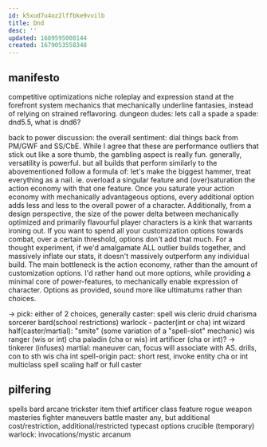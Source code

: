 ```yaml
---
id: k5xud7u4oz2lffbke9vvilb
title: Dnd
desc: ''
updated: 1689595008144
created: 1679053558348
---
```


## manifesto
competitive optimizations niche
roleplay and expression stand at the forefront
system mechanics that mechanically underline fantasies, instead of relying on strained reflavoring.
dungeon dudes: lets call a spade a spade: dnd5.5, what is dnd6?

back to power discussion: the overall sentiment: dial things back from PM/GWF and SS/CbE. While I agree that these are performance outliers that stick out like a sore thumb, the gambling aspect is really fun.
generally, versatility is powerful.
but all builds that perform similarly to the abovementioned follow a formula of: let's make the biggest hammer, treat everything as a nail.
ie. overload a singular feature and (over)saturation the action economy with that one feature.
Once you saturate your action economy with mechanically advantageous options, every additional option adds less and less to the overall power of a character.
Additionally, from a design perspective, the size of the power delta between mechanically optimized and primarily flavourful player characters is a kink that warrants ironing out.
If you want to spend all your customization options towards combat, over a certain threshold, options don't add that much.
For a thought experiment, if we'd amalgamate ALL outlier builds together, and massively inflate our stats, it doesn't massively outperform any individual build.
The main bottleneck is the action economy, rather than the amount of customization options. I'd rather hand out more options, while providing a minimal core of power-features, to mechanically enable expression of character.
Options as provided, sound more like ultimatums rather than choices.

-> pick: either of 2 choices, generally
caster: spell
  wis
    cleric
    druid
  charisma
    sorcerer
    bard(school restrictions)
    warlock - pacter(int or cha)
  int
    wizard
half(caster/martial): "smite" (some variation of a "spell-slot" mechanic)
  wis
    ranger (wis or int)
  cha
    paladin (cha or wis)
  int
    artificer (cha or int)? -> tinkerer (infuses)
martial: maneuver can, focus will associate with AS. drills, con to sth
  wis
  cha
  int
spell-origin
  pact: short rest, invoke entity
    cha or int multiclass spell scaling
    half or full caster

## pilfering
spells
  bard
  arcane trickster
item
  thief
  artificer
class feature
  rogue
weapon masteries
  fighter
maneuvers
  battle master
any, but additional cost/restriction, additional/restricted typecast options
    crucible (temporary)
  warlock: invocations/mystic arcanum